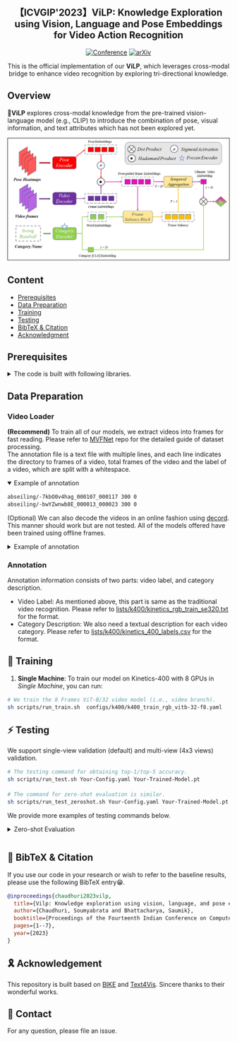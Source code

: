 <div align="center">

<h2>【ICVGIP'2023】ViLP: Knowledge Exploration using Vision, Language and Pose Embeddings for Video Action Recognition </h2>

[![Conference](https://img.shields.io/badge/ICVGIP-2023-brightgreen.svg
)](https://dl.acm.org/doi/abs/10.1145/3627631.3627637) 
[![arXiv](https://img.shields.io/badge/Arxiv-2311.15732-b31b1b.svg?logo=arXiv)](https://arxiv.org/abs/2308.03908)


This is the official implementation of our **ViLP**, which leverages cross-modal bridge to enhance video recognition by exploring tri-directional knowledge.
</div>

## Overview
🚴**ViLP** explores cross-modal knowledge from the pre-trained vision-language model (e.g., CLIP) to introduce the combination of pose, visual information, and text attributes which has not been explored yet.

![ViLP](Model_new.png)


## Content
- [Prerequisites](#prerequisites)
- [Data Preparation](#data-preparation)
- [Training](#training)  
- [Testing](#testing)  
- [BibTeX & Citation](#bibtex)
- [Acknowledgment](#acknowledgment)

<a name="prerequisites"></a>
## Prerequisites

<details><summary>The code is built with following libraries. </summary><p>

- [PyTorch](https://pytorch.org/) >= 1.8
- RandAugment
- pprint
- tqdm
- dotmap
- yaml
- csv
- Optional: decord (for on-the-fly video training)
- Optional: torchnet (for mAP evaluation on ActivityNet)
</p></details>


<a name="data-preparation"></a>
## Data Preparation



### Video Loader

**(Recommend)** To train all of our models, we extract videos into frames for fast reading. Please refer to [MVFNet](https://github.com/whwu95/MVFNet/blob/main/data_process/DATASETS.md) repo for the detailed guide of dataset processing.  
The annotation file is a text file with multiple lines, and each line indicates the directory to frames of a video, total frames of the video and the label of a video, which are split with a whitespace. 
<details open><summary>Example of annotation</summary>

```sh
abseiling/-7kbO0v4hag_000107_000117 300 0
abseiling/-bwYZwnwb8E_000013_000023 300 0
```
</details>

(Optional) We can also decode the videos in an online fashion using [decord](https://github.com/dmlc/decord). This manner should work but are not tested. All of the models offered have been trained using offline frames. 
<details><summary>Example of annotation</summary>

```sh
  abseiling/-7kbO0v4hag_000107_000117.mp4 0
  abseiling/-bwYZwnwb8E_000013_000023.mp4 0
```
</details>


### Annotation
Annotation information consists of two parts: video label, and category description.

- Video Label: As mentioned above, this part is same as the traditional video recognition. Please refer to [lists/k400/kinetics_rgb_train_se320.txt](lists/k400/kinetics_rgb_train_se320.txt) for the format.
- Category Description: We also need a textual description for each video category.  Please refer to [lists/k400/kinetics_400_labels.csv](lists/k400/kinetics_400_labels.csv) for the format.

<a name="training"></a>
## 🚀 Training

1. **Single Machine**: To train our model on Kinetics-400 with 8 GPUs in *Single Machine*, you can run:
```sh
# We train the 8 Frames ViT-B/32 video model (i.e., video branch).
sh scripts/run_train.sh  configs/k400/k400_train_rgb_vitb-32-f8.yaml
```

<a name="testing"></a>
## ⚡ Testing
We support single-view validation (default) and multi-view (4x3 views) validation.

```sh
# The testing command for obtaining top-1/top-5 accuracy.
sh scripts/run_test.sh Your-Config.yaml Your-Trained-Model.pt

# The command for zero-shot evaluation is similar.
sh scripts/run_test_zeroshot.sh Your-Config.yaml Your-Trained-Model.pt
```

We provide more examples of testing commands below.

<details><summary>Zero-shot Evaluation<p></summary>


We use the Kinetics-400 pre-trained model (e.g., [ViT-L/14 with 8 frames](configs/k400/k400_train_rgb_vitl-14-f8.yaml)) to perform cross-dataset zero-shot evaluation, i.e., UCF101, HMDB51.


- Full-classes Evaluation: Perform evaluation on the entire dataset.

```sh

# On UCF101: reporting the half-classes and full-classes results
# Half-classes: 86.63 ± 3.4, Full-classes: 80.83
sh scripts/run_test_zeroshot.sh  configs/ucf101/ucf_zero_shot.yaml exps/k400/ViT-L/14/8f/k400-vit-l-14-f8.pt

# On HMDB51: reporting the half-classes and full-classes results
# Half-classes: 61.37 ± 3.68, Full-classes: 52.75
sh scripts/run_test_zeroshot.sh  configs/hmdb51/hmdb_zero_shot.yaml exps/k400/ViT-L/14/8f/k400-vit-l-14-f8.pt

```
</details>

<a name="bibtex"></a>
## 📌 BibTeX & Citation

If you use our code in your research or wish to refer to the baseline results, please use the following BibTeX entry😁.


```bibtex
@inproceedings{chaudhuri2023vilp,
  title={Vilp: Knowledge exploration using vision, language, and pose embeddings for video action recognition},
  author={Chaudhuri, Soumyabrata and Bhattacharya, Saumik},
  booktitle={Proceedings of the Fourteenth Indian Conference on Computer Vision, Graphics and Image Processing},
  pages={1--7},
  year={2023}
}
```



<a name="acknowledgment"></a>
## 🎗️ Acknowledgement

This repository is built based on [BIKE](https://github.com/whwu95/BIKE) and [Text4Vis](https://github.com/whwu95/Text4Vis). Sincere thanks to their wonderful works.


## 👫 Contact
For any question, please file an issue.

